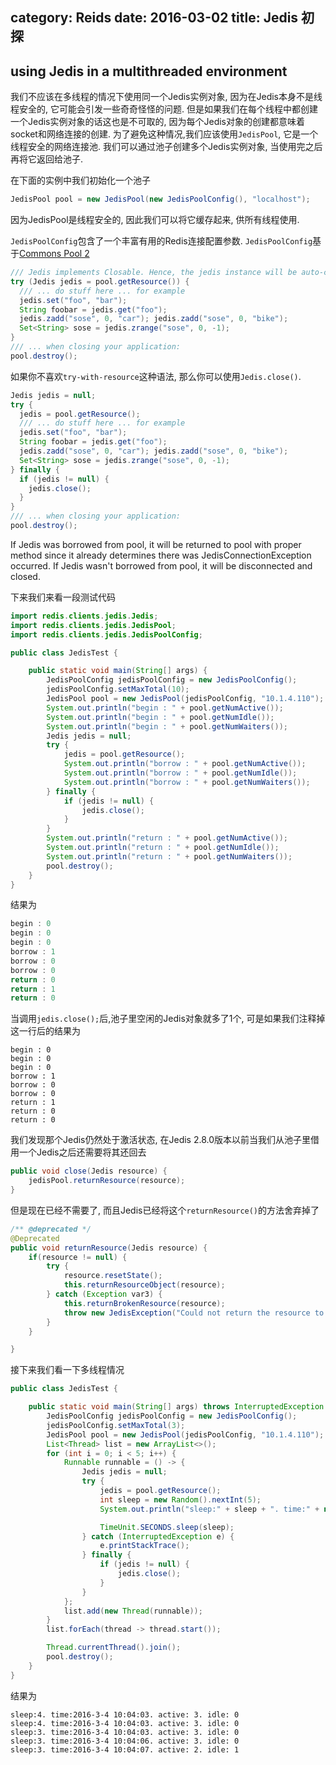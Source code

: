 category: Reids
date: 2016-03-02
title: Jedis 初探
---
## using Jedis in a multithreaded environment
我们不应该在多线程的情况下使用同一个Jedis实例对象, 因为在Jedis本身不是线程安全的, 它可能会引发一些奇奇怪怪的问题. 但是如果我们在每个线程中都创建一个Jedis实例对象的话这也是不可取的, 因为每个Jedis对象的创建都意味着socket和网络连接的创建. 为了避免这种情况,我们应该使用`JedisPool`, 它是一个线程安全的网络连接池. 我们可以通过池子创建多个Jedis实例对象, 当使用完之后再将它返回给池子.

在下面的实例中我们初始化一个池子
```java
JedisPool pool = new JedisPool(new JedisPoolConfig(), "localhost");
```
因为JedisPool是线程安全的, 因此我们可以将它缓存起来, 供所有线程使用.

`JedisPoolConfig`包含了一个丰富有用的Redis连接配置参数. `JedisPoolConfig`基于[Commons Pool 2](http://commons.apache.org/proper/commons-pool/apidocs/org/apache/commons/pool2/impl/GenericObjectPoolConfig.html)

```java
/// Jedis implements Closable. Hence, the jedis instance will be auto-closed after the last statement.
try (Jedis jedis = pool.getResource()) {
  /// ... do stuff here ... for example
  jedis.set("foo", "bar");
  String foobar = jedis.get("foo");
  jedis.zadd("sose", 0, "car"); jedis.zadd("sose", 0, "bike"); 
  Set<String> sose = jedis.zrange("sose", 0, -1);
}
/// ... when closing your application:
pool.destroy();
```
如果你不喜欢`try-with-resource`这种语法, 那么你可以使用`Jedis.close()`.
```java
Jedis jedis = null;
try {
  jedis = pool.getResource();
  /// ... do stuff here ... for example
  jedis.set("foo", "bar");
  String foobar = jedis.get("foo");
  jedis.zadd("sose", 0, "car"); jedis.zadd("sose", 0, "bike"); 
  Set<String> sose = jedis.zrange("sose", 0, -1);
} finally {
  if (jedis != null) {
    jedis.close();
  }
}
/// ... when closing your application:
pool.destroy();
```

If Jedis was borrowed from pool, it will be returned to pool with proper method since it already determines there was JedisConnectionException occurred. If Jedis wasn't borrowed from pool, it will be disconnected and closed.

下来我们来看一段测试代码
```java
import redis.clients.jedis.Jedis;
import redis.clients.jedis.JedisPool;
import redis.clients.jedis.JedisPoolConfig;

public class JedisTest {

    public static void main(String[] args) {
        JedisPoolConfig jedisPoolConfig = new JedisPoolConfig();
        jedisPoolConfig.setMaxTotal(10);
        JedisPool pool = new JedisPool(jedisPoolConfig, "10.1.4.110");
        System.out.println("begin : " + pool.getNumActive());
        System.out.println("begin : " + pool.getNumIdle());
        System.out.println("begin : " + pool.getNumWaiters());
        Jedis jedis = null;
        try {
            jedis = pool.getResource();
            System.out.println("borrow : " + pool.getNumActive());
            System.out.println("borrow : " + pool.getNumIdle());
            System.out.println("borrow : " + pool.getNumWaiters());
        } finally {
            if (jedis != null) {
                jedis.close();
            }
        }
        System.out.println("return : " + pool.getNumActive());
        System.out.println("return : " + pool.getNumIdle());
        System.out.println("return : " + pool.getNumWaiters());
        pool.destroy();
    }
}
```
结果为
```java
begin : 0
begin : 0
begin : 0
borrow : 1
borrow : 0
borrow : 0
return : 0
return : 1
return : 0
```
当调用`jedis.close();`后,池子里空闲的Jedis对象就多了1个, 可是如果我们注释掉这一行后的结果为
```
begin : 0
begin : 0
begin : 0
borrow : 1
borrow : 0
borrow : 0
return : 1
return : 0
return : 0
```
我们发现那个Jedis仍然处于激活状态, 在Jedis 2.8.0版本以前当我们从池子里借用一个Jedis之后还需要将其还回去
```java
public void close(Jedis resource) {
    jedisPool.returnResource(resource);
}
```
但是现在已经不需要了, 而且Jedis已经将这个`returnResource()`的方法舍弃掉了
```java
/** @deprecated */
@Deprecated
public void returnResource(Jedis resource) {
    if(resource != null) {
        try {
            resource.resetState();
            this.returnResourceObject(resource);
        } catch (Exception var3) {
            this.returnBrokenResource(resource);
            throw new JedisException("Could not return the resource to the pool", var3);
        }
    }

}
```

接下来我们看一下多线程情况
```java
public class JedisTest {

    public static void main(String[] args) throws InterruptedException {
        JedisPoolConfig jedisPoolConfig = new JedisPoolConfig();
        jedisPoolConfig.setMaxTotal(3);
        JedisPool pool = new JedisPool(jedisPoolConfig, "10.1.4.110");
        List<Thread> list = new ArrayList<>();
        for (int i = 0; i < 5; i++) {
            Runnable runnable = () -> {
                Jedis jedis = null;
                try {
                    jedis = pool.getResource();
                    int sleep = new Random().nextInt(5);
                    System.out.println("sleep:" + sleep + ". time:" + new Date().toLocaleString() + ". active: " + pool.getNumActive() + ". idle: " + pool.getNumIdle());

                    TimeUnit.SECONDS.sleep(sleep);
                } catch (InterruptedException e) {
                    e.printStackTrace();
                } finally {
                    if (jedis != null) {
                        jedis.close();
                    }
                }
            };
            list.add(new Thread(runnable));
        }
        list.forEach(thread -> thread.start());

        Thread.currentThread().join();
        pool.destroy();
    }
}
```
结果为
```
sleep:4. time:2016-3-4 10:04:03. active: 3. idle: 0
sleep:4. time:2016-3-4 10:04:03. active: 3. idle: 0
sleep:3. time:2016-3-4 10:04:03. active: 3. idle: 0
sleep:3. time:2016-3-4 10:04:06. active: 3. idle: 0
sleep:3. time:2016-3-4 10:04:07. active: 2. idle: 1
```